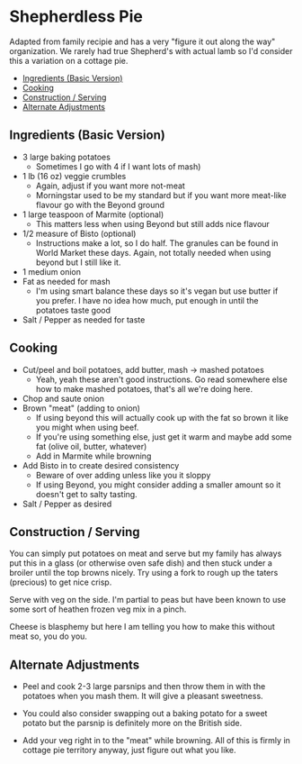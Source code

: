 # Shepherdless Pie

Adapted from family recipie and has a very "figure it out along the way" organization.  We rarely had true Shepherd's with actual lamb so I'd consider this a variation on a cottage pie.

  - [Ingredients (Basic Version)](#ingredients-basic-version)
  - [Cooking](#cooking)
  - [Construction / Serving](#construction--serving)
  - [Alternate Adjustments](#alternate-adjustments)

## Ingredients (Basic Version)

- 3 large baking potatoes
  - Sometimes I go with 4 if I want lots of mash)  
- 1 lb (16 oz) veggie crumbles
  - Again, adjust if you want more not-meat
  - Morningstar used to be my standard but if you want more meat-like flavour go with the Beyond ground
- 1 large teaspoon of Marmite (optional)
  - This matters less when using Beyond but still adds nice flavour
- 1/2 measure of Bisto (optional)
  - Instructions make a lot, so I do half.  The granules can be found in World Market these days.  Again, not totally needed when using beyond but I still like it.
- 1 medium onion
- Fat as needed for mash
  - I'm using smart balance these days so it's vegan but use butter if you prefer.  I have no idea how much, put enough in until the potatoes taste good
- Salt / Pepper as needed for taste
  
## Cooking

- Cut/peel and boil potatoes, add butter, mash -> mashed potatoes
  - Yeah, yeah these aren't good instructions.  Go read somewhere else how to make mashed potatoes, that's all we're doing here.
- Chop and saute onion
- Brown "meat" (adding to onion)
  - If using beyond this will actually cook up with the fat so brown it like you might when using beef.
  - If you're using something else, just get it warm and maybe add some fat (olive oil, butter, whatever)
  - Add in Marmite while browning
- Add Bisto in to create desired consistency
  - Beware of over adding unless like you it sloppy
  - If using Beyond, you might consider adding a smaller amount so it doesn't get to salty tasting.
- Salt / Pepper as desired

## Construction / Serving

You can simply put potatoes on meat and serve but my family has always put this in a glass (or otherwise oven safe dish) and then stuck under a broiler until the top browns nicely.  Try using a fork to rough up the taters (precious) to get nice crisp.

Serve with veg on the side.  I'm partial to peas but have been known to use some sort of heathen frozen veg mix in a pinch.  

Cheese is blasphemy but here I am telling you how to make this without meat so, you do you.

## Alternate Adjustments

- Peel and cook 2-3 large parsnips and then throw them in with the potatoes when you mash them.  It will give a pleasant sweetness.  

- You could also consider swapping out a baking potato for a sweet potato but the parsnip is definitely more on the British side.

- Add your veg right in to the "meat" while browning.  All of this is firmly in cottage pie territory anyway, just figure out what you like.
